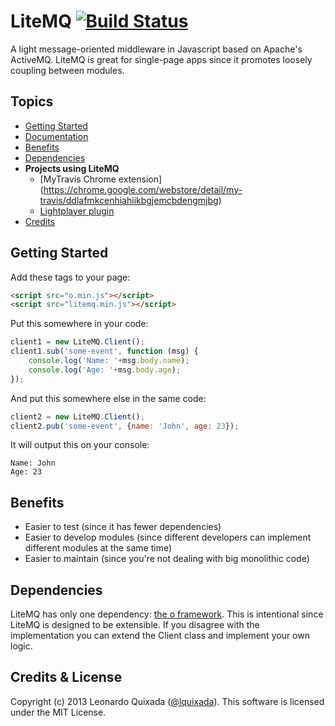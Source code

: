 # LiteMQ [![Build Status](https://travis-ci.org/lquixada/litemq.png?branch=master)](https://travis-ci.org/lquixada/litemq)

A light message-oriented middleware in Javascript based on Apache's ActiveMQ. LiteMQ is great for single-page apps since
it promotes loosely coupling between modules.

## Topics

* [Getting Started](#quickstart)
* [Documentation](https://github.com/lquixada/litemq/wiki/Documentation)
* [Benefits](#benefits)
* [Dependencies](#dependencies)
* **Projects using LiteMQ**
  * [MyTravis Chrome extension] (https://chrome.google.com/webstore/detail/my-travis/ddlafmkcenhiahiikbgjemcbdengmjbg)
  * [Lightplayer plugin](https://github.com/lquixada/lightplayer)
* [Credits](#credits)


## Getting Started

Add these tags to your page:

```html
<script src="o.min.js"></script>
<script src="litemq.min.js"></script>
```

Put this somewhere in your code:

```javascript
client1 = new LiteMQ.Client();
client1.sub('some-event', function (msg) {
	console.log('Name: '+msg.body.name);
	console.log('Age: '+msg.body.age);
});
```

And put this somewhere else in the same code:

```javascript
client2 = new LiteMQ.Client();
client2.pub('some-event', {name: 'John', age: 23});
```

It will output this on your console:

```
Name: John
Age: 23
```


## Benefits

* Easier to test (since it has fewer dependencies)
* Easier to develop modules (since different developers can implement different modules at the same time)
* Easier to maintain (since you're not dealing with big monolithic code)


## Dependencies

LiteMQ has only one dependency: [the o framework](https://github.com/lquixada/o). This is intentional since
LiteMQ is designed to be extensible. If you disagree with the implementation you can extend the Client class
and implement your own logic.


## Credits & License

Copyright (c) 2013 Leonardo Quixada ([@lquixada](http://twitter.com/lquixada)). This software is licensed under the MIT License.

